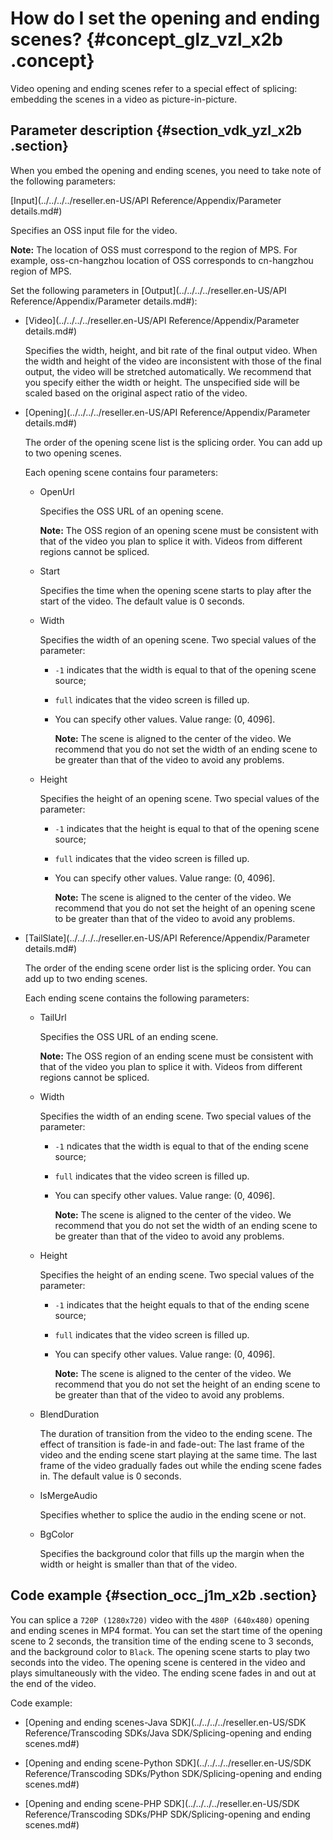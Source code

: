 # How do I set the opening and ending scenes? {#concept_glz_vzl_x2b .concept}

Video opening and ending scenes refer to a special effect of splicing: embedding the scenes in a video as picture-in-picture.

## Parameter description {#section_vdk_yzl_x2b .section}

When you embed the opening and ending scenes, you need to take note of the following parameters:

[Input](../../../../reseller.en-US/API Reference/Appendix/Parameter details.md#)

Specifies an OSS input file for the video.

**Note:** The location of OSS must correspond to the region of MPS. For example, oss-cn-hangzhou location of OSS corresponds to cn-hangzhou region of MPS.

Set the following parameters in [Output](../../../../reseller.en-US/API Reference/Appendix/Parameter details.md#):

-   [Video](../../../../reseller.en-US/API Reference/Appendix/Parameter details.md#)

    Specifies the width, height, and bit rate of the final output video. When the width and height of the video are inconsistent with those of the final output, the video will be stretched automatically. We recommend that you specify either the width or height. The unspecified side will be scaled based on the original aspect ratio of the video.

-   [Opening](../../../../reseller.en-US/API Reference/Appendix/Parameter details.md#)

    The order of the opening scene list is the splicing order. You can add up to two opening scenes.

    Each opening scene contains four parameters:

    -   OpenUrl

        Specifies the OSS URL of an opening scene.

        **Note:** The OSS region of an opening scene must be consistent with that of the video you plan to splice it with. Videos from different regions cannot be spliced.

    -   Start

        Specifies the time when the opening scene starts to play after the start of the video. The default value is 0 seconds.

    -   Width

        Specifies the width of an opening scene. Two special values of the parameter:

        -   `-1` indicates that the width is equal to that of the opening scene source;

        -   `full` indicates that the video screen is filled up.

        -   You can specify other values. Value range: \(0, 4096\].

            **Note:** The scene is aligned to the center of the video. We recommend that you do not set the width of an ending scene to be greater than that of the video to avoid any problems.

    -   Height

        Specifies the height of an opening scene. Two special values of the parameter:

        -   `-1` indicates that the height is equal to that of the opening scene source;

        -   `full` indicates that the video screen is filled up.

        -   You can specify other values. Value range: \(0, 4096\].

            **Note:** The scene is aligned to the center of the video. We recommend that you do not set the height of an opening scene to be greater than that of the video to avoid any problems.

-   [TailSlate](../../../../reseller.en-US/API Reference/Appendix/Parameter details.md#)

    The order of the ending scene order list is the splicing order. You can add up to two ending scenes.

    Each ending scene contains the following parameters:

    -   TailUrl

        Specifies the OSS URL of an ending scene.

        **Note:** The OSS region of an ending scene must be consistent with that of the video you plan to splice it with. Videos from different regions cannot be spliced.

    -   Width

        Specifies the width of an ending scene. Two special values of the parameter:

        -   `-1` ndicates that the width is equal to that of the ending scene source;

        -   `full` indicates that the video screen is filled up.

        -   You can specify other values. Value range: \(0, 4096\].

            **Note:** The scene is aligned to the center of the video. We recommend that you do not set the width of an ending scene to be greater than that of the video to avoid any problems.

    -   Height

        Specifies the height of an ending scene. Two special values of the parameter:

        -   `-1` indicates that the height equals to that of the ending scene source;

        -   `full` indicates that the video screen is filled up.

        -   You can specify other values. Value range: \(0, 4096\].

            **Note:** The scene is aligned to the center of the video. We recommend that you do not set the height of an ending scene to be greater than that of the video to avoid any problems.

    -   BlendDuration

        The duration of transition from the video to the ending scene. The effect of transition is fade-in and fade-out: The last frame of the video and the ending scene start playing at the same time. The last frame of the video gradually fades out while the ending scene fades in. The default value is 0 seconds.

    -   IsMergeAudio

        Specifies whether to splice the audio in the ending scene or not.

    -   BgColor

        Specifies the background color that fills up the margin when the width or height is smaller than that of the video.


## Code example {#section_occ_j1m_x2b .section}

You can splice a `720P (1280x720)` video with the `480P (640x480)` opening and ending scenes in MP4 format. You can set the start time of the opening scene to 2 seconds, the transition time of the ending scene to 3 seconds, and the background color to `Black`. The opening scene starts to play two seconds into the video. The opening scene is centered in the video and plays simultaneously with the video. The ending scene fades in and out at the end of the video.

Code example:

-   [Opening and ending scenes-Java SDK](../../../../reseller.en-US/SDK Reference/Transcoding SDKs/Java SDK/Splicing-opening and ending scenes.md#)

-   [Opening and ending scene-Python SDK](../../../../reseller.en-US/SDK Reference/Transcoding SDKs/Python SDK/Splicing-opening and ending scenes.md#)

-   [Opening and ending scene-PHP SDK](../../../../reseller.en-US/SDK Reference/Transcoding SDKs/PHP SDK/Splicing-opening and ending scenes.md#)



